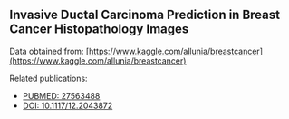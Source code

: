 ## Invasive Ductal Carcinoma Prediction in Breast Cancer Histopathology Images  

Data obtained from: [https://www.kaggle.com/allunia/breastcancer](https://www.kaggle.com/allunia/breastcancer)  

Related publications:  
* [PUBMED: 27563488](https://www.ncbi.nlm.nih.gov/pubmed/27563488)  
* [DOI: 10.1117/12.2043872](https://doi.org/10.1117/12.2043872)


